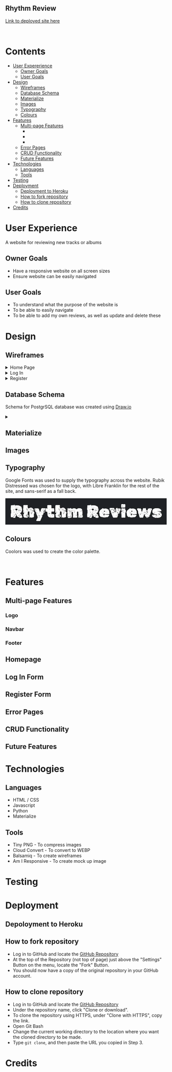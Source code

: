 ## Rhythm Review

[Link to deployed site here]()

![]()

## 

# Contents 

* [User Expererience](#user-experience)
    * [Owner Goals](#owner-goals)
    * [User Goals](#user-goals)
* [Design](#design)
    * [Wireframes](#wireframes)
    * [Database Schema](#database-schema)
    * [Materialize](#materialize)
    * [Images](#images)
    * [Typography](#typography)
    * [Colours](#colours)
* [Features](#features)
    * [Multi-page Features](#multi-page-features)
        * [](#)
        * [](#)
        * [](#)
    * [Error Pages](#error-pages)
    * [CRUD Functionality](#crud-functionality)
    * [Future Features](#future-features)
* [Technologies](#technologies)
    * [Languages](#languages)
    * [Tools](#tools)
* [Testing](#testing)
* [Deployment](#deployment)
    * [Deployment to Heroku](#deployment-to-heroku)
    * [How to fork repository](#how-to-fork-repository)
    * [How to clone repository](#how-to-clone-repository)
* [Credits](#credits)

##

# User Experience

A website for reviewing new tracks or albums

## Owner Goals
- Have a responsive website on all screen sizes
- Ensure website can be easily navigated

## User Goals
- To understand what the purpose of the website is
- To be able to easily navigate
- To be able to add my own reviews, as well as update and delete these

# Design
## Wireframes
<details>
<summary>Home Page</summary>
<img src="">
</details>
<details>
<summary>Log In</summary>
<img src="">
</details>
<details>
<summary>Register</summary>
<img src="">
</details>

## Database Schema
Schema for PostgrSQL database was created using [Draw.io](https://app.diagrams.net/)
<details>
<summary></summary>
<img src="">
</details>

## Materialize

## Images

## Typography
Google Fonts was used to supply the typography across the website. 
Rubik Distressed was chosen for the logo, with Libre Franklin for the rest of the site, and sans-serif as a fall back.

![Google Fonts - Rubik Distressed](/assets/readme-images/typography.webp)

## Colours
Coolors was used to create the color palette.

![]()

# Features
## Multi-page Features
### Logo
### Navbar
### Footer

## Homepage

## Log In Form

## Register Form

## Error Pages

## CRUD Functionality

## Future Features

# Technologies
## Languages
- HTML / CSS
- Javascript
- Python
- Materialize

## Tools
- Tiny PNG - To compress images
- Cloud Convert - To convert to WEBP
- Balsamiq - To create wireframes
- Am I Responsive - To create mock up image

# Testing

# Deployment
## Depoloyment to Heroku

## How to fork repository
- Log in to GitHub and locate the [GitHub Repository](https://github.com/)
- At the top of the Repository (not top of page) just above the "Settings" Button on the menu, locate the "Fork" Button.
- You should now have a copy of the original repository in your GitHub account.
## How to clone repository
- Log in to GitHub and locate the [GitHub Repository](https://github.com/)
- Under the repository name, click "Clone or download".
- To clone the repository using HTTPS, under "Clone with HTTPS", copy the link.
- Open Git Bash
- Change the current working directory to the location where you want the cloned directory to be made.
- Type `git clone`, and then paste the URL you copied in Step 3.
# Credits



